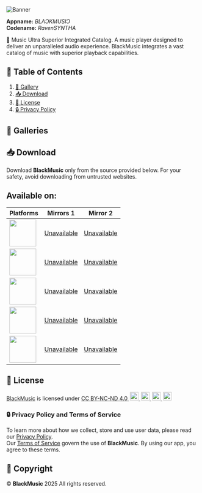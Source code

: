 <img alt="Banner" width="auto" height="auto" src="https://iili.io/3vgjx6u.png"/>

**Appname:** *BLΛƆKMUSIƆ*  
**Codename:** *RavenSYNTHA*  
 
🎯 Music Ultra Superior Integrated Catalog. A music player designed to deliver an unparalleled audio experience. BlackMusic integrates a vast catalog of music with superior playback capabilities. 

## 📑 Table of Contents  
1. [🎨 Gallery](#galleries)  
2. [📥 Download](#downloads)   
3. [📜 License](#license)    
4. [🔒 Privacy Policy](#privacy-policy)  

## 🎨 Galleries   

## 📥 Download  
Download **BlackMusic** only from the source provided below. For your safety, avoid downloading from untrusted websites.

Available on:  
---

| Platforms | Mirrors 1 | Mirror 2 |
|-----------|-----------|----------|
| <img style="width: 70px; height: 70px;" src="https://github.com/LoneStamp99/Vvdo/assets/93658802/16780aaa-10e5-4b63-87ac-0edfe30c0053"/> | [Unavailable](#) | [Unavailable](#) |  
| <img style="width: 70px; height: 70px;" src="https://upload.wikimedia.org/wikipedia/commons/c/c9/Finder_Icon_macOS_Big_Sur.png?20200704175319"/> | [Unavailable](#) | [Unavailable](#) |  
| <img style="width: 70px; height: 70px;" src="https://github.com/LoneStamp99/Vvdo/assets/93658802/aaad78d0-6e4f-4dec-9586-207b86a4a6ff"/> | [Unavailable](#) | [Unavailable](#) |  
| <img style="width: 70px; height: 70px;" src="https://github.com/LoneStamp99/Vvdo/assets/93658802/4bda63de-cd31-4d34-8afc-00f445fe66b6"/> | [Unavailable](#) | [Unavailable](#) |  
| <img style="width: 70px; height: 70px;" src="https://github.com/LoneStamp99/Vvdo/assets/93658802/a7cbc065-4ef7-4bf7-a633-1e8e631717ff"/> | [Unavailable](#) | [Unavailable](#) |
<!--https://github.com/LoneStamp99/Vvdo/assets/93658802/2c26d1c7-b2dc-4e42-a3d7-f2ab25e88b45-->

## 📜 License  
<!--Этот проект находится под лицензией [CC BY-NC-ND 4.0 License](https://creativecommons.org/licenses/by-nc-nd/4.0/).-->  
<p xmlns:cc="http://creativecommons.org/ns#" xmlns:dct="http://purl.org/dc/terms/">
  <a property="dct:title" rel="cc:attributionURL" href="https://github.com/LoneStamp/BlackMusic.git">BlackMusic</a> 
  <a rel="cc:attributionURL dct:creator" property="cc:attributionName" href="https://github.com/LoneStamp"></a> 
  is licensed under 
  <a href="https://creativecommons.org/licenses/by-nc-nd/4.0/?ref=chooser-v1" target="_blank" rel="license noopener noreferrer">
    CC BY-NC-ND 4.0 
    <img style="height:22px;margin-left:3px;" src="https://mirrors.creativecommons.org/presskit/icons/cc.svg" alt=""> 
    <img style="height:22px;margin-left:3px;" src="https://mirrors.creativecommons.org/presskit/icons/by.svg" alt=""> 
    <img style="height:22px;margin-left:3px;" src="https://mirrors.creativecommons.org/presskit/icons/nc.svg" alt=""> 
    <img style="height:22px;margin-left:3px;" src="https://mirrors.creativecommons.org/presskit/icons/nd.svg" alt="">
  </a>
</p>

### 🔒 Privacy Policy and Terms of Service  
To learn more about how we collect, store and use user data, please read our [Privacy Policy](#).  
Our [Terms of Service](#) govern the use of **BlackMusic**. By using our app, you agree to these terms.

## 📅 Copyright  
© **BlackMusic** <span id="copyright-year">2025</span> All rights reserved.
